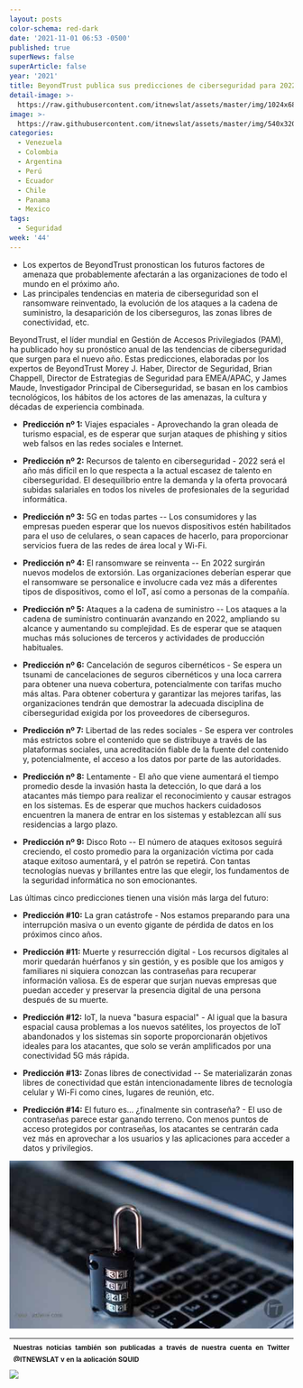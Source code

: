 ```yaml
---
layout: posts
color-schema: red-dark
date: '2021-11-01 06:53 -0500'
published: true
superNews: false
superArticle: false
year: '2021'
title: BeyondTrust publica sus predicciones de ciberseguridad para 2022
detail-image: >-
  https://raw.githubusercontent.com/itnewslat/assets/master/img/1024x680/Seguridad-informacion-g.jpg
image: >-
  https://raw.githubusercontent.com/itnewslat/assets/master/img/540x320/Seguridad-informacion-p.jpg
categories:
  - Venezuela
  - Colombia
  - Argentina
  - Perú
  - Ecuador
  - Chile
  - Panama
  - Mexico
tags:
  - Seguridad
week: '44'
---
```

- Los expertos de BeyondTrust pronostican los futuros factores de amenaza que probablemente afectarán a las organizaciones de todo el mundo en el próximo año.
- Las principales tendencias en materia de ciberseguridad son el ransomware reinventado, la evolución de los ataques a la cadena de suministro, la desaparición de los ciberseguros, las zonas libres de conectividad, etc.

BeyondTrust, el líder mundial en Gestión de Accesos Privilegiados (PAM), ha publicado hoy su pronóstico anual de las tendencias de ciberseguridad que surgen para el nuevo año. Estas predicciones, elaboradas por los expertos de BeyondTrust Morey J. Haber, Director de Seguridad, Brian Chappell, Director de Estrategias de Seguridad para EMEA/APAC, y James Maude, Investigador Principal de Ciberseguridad, se basan en los cambios tecnológicos, los hábitos de los actores de las amenazas, la cultura y décadas de experiencia combinada.
 
- **Predicción nº 1:** Viajes espaciales - Aprovechando la gran oleada de turismo espacial, es de esperar que surjan ataques de phishing y sitios web falsos en las redes sociales e Internet.

 
- **Predicción nº 2:** Recursos de talento en ciberseguridad - 2022 será el año más difícil en lo que respecta a la actual escasez de talento en ciberseguridad. El desequilibrio entre la demanda y la oferta provocará subidas salariales en todos los niveles de profesionales de la seguridad informática.

 
- **Predicción nº 3:** 5G en todas partes -- Los consumidores y las empresas pueden esperar que los nuevos dispositivos estén habilitados para el uso de celulares, o sean capaces de hacerlo, para proporcionar servicios fuera de las redes de área local y Wi-Fi.

 
- **Predicción nº 4:** El ransomware se reinventa -- En 2022 surgirán nuevos modelos de extorsión. Las organizaciones deberían esperar que el ransomware se personalice e involucre cada vez más a diferentes tipos de dispositivos, como el IoT, así como a personas de la compañía.

 
- **Predicción nº 5:** Ataques a la cadena de suministro -- Los ataques a la cadena de suministro continuarán avanzando en 2022, ampliando su alcance y aumentando su complejidad. Es de esperar que se ataquen muchas más soluciones de terceros y actividades de producción habituales.
  
 
- **Predicción nº 6:** Cancelación de seguros cibernéticos - Se espera un tsunami de cancelaciones de seguros cibernéticos y una loca carrera para obtener una nueva cobertura, potencialmente con tarifas mucho más altas. Para obtener cobertura y garantizar las mejores tarifas, las organizaciones tendrán que demostrar la adecuada disciplina de ciberseguridad exigida por los proveedores de ciberseguros.

 
- **Predicción nº 7:** Libertad de las redes sociales - Se espera ver controles más estrictos sobre el contenido que se distribuye a través de las plataformas sociales, una acreditación fiable de la fuente del contenido y, potencialmente, el acceso a los datos por parte de las autoridades.

 
- **Predicción nº 8:** Lentamente - El año que viene aumentará el tiempo promedio desde la invasión hasta la detección, lo que dará a los atacantes más tiempo para realizar el reconocimiento y causar estragos en los sistemas. Es de esperar que muchos hackers cuidadosos encuentren la manera de entrar en los sistemas y establezcan allí sus residencias a largo plazo.

 
- **Predicción nº 9:** Disco Roto -- El número de ataques exitosos seguirá creciendo, el costo promedio para la organización víctima por cada ataque exitoso aumentará, y el patrón se repetirá. Con tantas tecnologías nuevas y brillantes entre las que elegir, los fundamentos de la seguridad informática no son emocionantes.

 
Las últimas cinco predicciones tienen una visión más larga del futuro:
 
- **Predicción #10:** La gran catástrofe - Nos estamos preparando para una interrupción masiva o un evento gigante de pérdida de datos en los próximos cinco años.

 
- **Predicción #11:** Muerte y resurrección digital - Los recursos digitales al morir quedarán huérfanos y sin gestión, y es posible que los amigos y familiares ni siquiera conozcan las contraseñas para recuperar información valiosa. Es de esperar que surjan nuevas empresas que puedan acceder y preservar la presencia digital de una persona después de su muerte.

 
- **Predicción #12:** IoT, la nueva "basura espacial" - Al igual que la basura espacial causa problemas a los nuevos satélites, los proyectos de IoT abandonados y los sistemas sin soporte proporcionarán objetivos ideales para los atacantes, que solo se verán amplificados por una conectividad 5G más rápida.

 
- **Predicción #13:** Zonas libres de conectividad -- Se materializarán zonas libres de conectividad que están intencionadamente libres de tecnología celular y Wi-Fi como cines, lugares de reunión, etc.

 
- **Predicción #14:** El futuro es... ¿finalmente sin contraseña? - El uso de contraseñas parece estar ganando terreno. Con menos puntos de acceso protegidos por contraseñas, los atacantes se centrarán cada vez más en aprovechar a los usuarios y las aplicaciones para acceder a datos y privilegios.

![](https://raw.githubusercontent.com/itnewslat/assets/master/img/540x320/Seguridad-informacion-p.jpg)

<table style="height: 42px;" width="569">
<tbody>
<tr>
<td style="text-align: justify;"><sub><strong>Nuestras noticias también son publicadas a través de nuestra cuenta en Twitter <a href="https://twitter.com/itnewslat?lang=es">@ITNEWSLAT</a> y en la aplicación <a href="https://squidapp.co/en/">SQUID</a></strong></sub></td>
</tr>
</tbody>
</table>

<img src="https://tracker.metricool.com/c3po.jpg?hash=56f88a41e39ab42c063cc51676587a04"/>